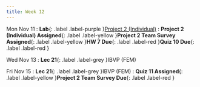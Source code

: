 ```yaml
---
title: Week 12
---
```


Mon Nov 11
: **Lab**{: .label .label-purple }[Project 2 (Individual)]()
: **Project 2 (Individual) Assigned**{: .label .label-yellow }**Project 2 Team Survey Assigned**{: .label .label-yellow }**HW 7 Due**{: .label .label-red }**Quiz 10 Due**{: .label .label-red }

Wed Nov 13
: **Lec 21**{: .label .label-grey }IBVP (FEM)

Fri Nov 15
: **Lec 21**{: .label .label-grey }IBVP (FEM)
: **Quiz 11 Assigned**{: .label .label-yellow }**Project 2 Team Survey Due**{: .label .label-red }